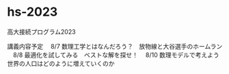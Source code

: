 # hs-2023
高大接続プログラム2023

講義内容予定
　8/7 数理工学とはなんだろう？　放物線と大谷選手のホームラン
　8/8 最適化を試してみる　ベストな解を探せ！
　8/10 数理モデルで考えよう　世界の人口はどのように増えていくのか
